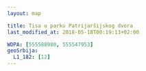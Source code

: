 ```yaml
---
layout: map

title: Tisa u parku Patrijaršijskog dvora
last_modified_at: 2018-05-18T00:19:13+02:00

WDPA: [555588980, 555547953]
geoSrbija:
  L1_182: [12]
---
```

